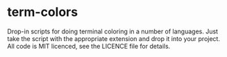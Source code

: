 # term-colors

Drop-in scripts for doing terminal coloring in a number of languages. Just take
the script with the appropriate extension and drop it into your project. All
code is MIT licenced, see the LICENCE file for details.

